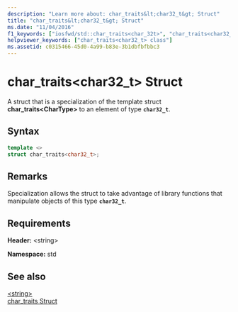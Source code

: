 ```yaml
---
description: "Learn more about: char_traits&lt;char32_t&gt; Struct"
title: "char_traits&lt;char32_t&gt; Struct"
ms.date: "11/04/2016"
f1_keywords: ["iosfwd/std::char_traits<char_32t>", "char_traits<char32_t>"]
helpviewer_keywords: ["char_traits<char32_t> class"]
ms.assetid: c0315466-45d0-4a99-b83e-3b1dbfbfbbc3
---
```

# char_traits&lt;char32_t&gt; Struct

A struct that is a specialization of the template struct **char_traits\<CharType>** to an element of type **`char32_t`**.

## Syntax

```cpp
template <>
struct char_traits<char32_t>;
```

## Remarks

Specialization allows the struct to take advantage of library functions that manipulate objects of this type **`char32_t`**.

## Requirements

**Header:** \<string>

**Namespace:** std

## See also

[\<string>](../standard-library/string.md)\
[char_traits Struct](../standard-library/char-traits-struct.md)
